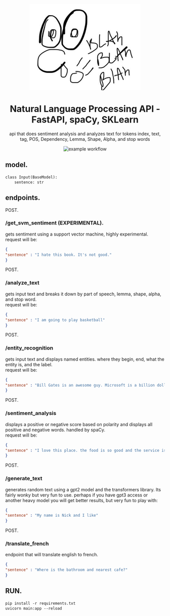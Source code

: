 <div style="text-align:center;">

![logo](newlogo.jpeg)

# Natural Language Processing API - FastAPI, spaCy, SKLearn  
api that does sentiment analysis and analyzes text for tokens index, text, tag, POS, Dependency, Lemma, Shape, Alpha, and stop words

![example workflow](https://github.com/nel417/NLP_API/actions/workflows/nlpapi.yml/badge.svg)
</div>

## model. 
```PYTHON3
class Input(BaseModel):
    sentence: str
```


## endpoints.  

POST.  
### /get_svm_sentiment **(EXPERIMENTAL)**.  
gets sentiment using a support vector machine, highly experimental.    
request will be:
```JSON
{
"sentence" : "I hate this book. It's not good."
}
```

POST. 
### /analyze_text  
gets input text and breaks it down by part of speech, lemma, shape, alpha, and stop word.  
request will be:
```JSON
{
"sentence" : "I am going to play basketball"
}
```


POST. 
### /entity_recognition  
gets input text and displays named entities. where they begin, end, what the entity is, and the label.   
request will be:   
```JSON
{
"sentence" : "Bill Gates is an awesome guy. Microsoft is a billion dollar company"
}
```


POST.  
### /sentiment_analysis
displays a positive or negative score based on polarity and displays all positive and negative words. handled by spaCy.   
request will be:   
```JSON
{
"sentence" : "I love this place. the food is so good and the service is awesome!"
}
```

POST.  
### /generate_text
generates random text using a gpt2 model and the transformers library. Its fairly wonky but very fun to use. perhaps if you have gpt3 access or another heavy model you will get better results, but very fun to play with:   
```JSON
{
"sentence" : "My name is Nick and I like"
}
```

POST.  
### /translate_french  
endpoint that will translate english to french.
```JSON
{
"sentence" : "Where is the bathroom and nearest cafe?"
}
```

## RUN. 
```
pip install -r requirements.txt
uvicorn main:app --reload
```